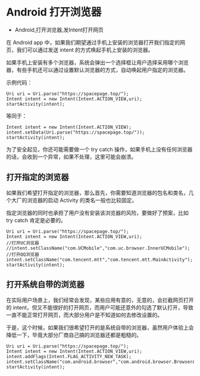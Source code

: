 # Android 打开浏览器
- Android,打开浏览器,发Intent打开网页

在 Android app 中，如果我们期望通过手机上安装的浏览器打开我们指定的网页，我们可以通过发送 intent 的方式唤起手机上安装的浏览器。

如果手机上安装有多个浏览器，系统会弹出一个选择框让用户选择采用哪个浏览器，有些手机还可以通过设置默认浏览器的方式，自动唤起用户指定的浏览器。

示例代码：

    Uri uri = Uri.parse("https://spacepage.top/");
    Intent intent = new Intent(Intent.ACTION_VIEW,uri);
    startActivity(intent);

等同于：
    
    Intent intent = new Intent(Intent.ACTION_VIEW); 
    intent.setData(Uri.parse("https://spacepage.top/"));
    startActivity(intent);

为了安全起见，你还可能需要做一个 try catch 操作，如果手机上没有任何浏览器的话，会收到一个异常，如果不处理，这里可能会崩溃。

## 打开指定的浏览器

如果我们希望打开指定的浏览器，那么首先，你需要知道浏览器的包名和类名，几个大厂的浏览器的启动 Activity 的类名一般也比较固定。

指定浏览器的同时也承担了用户没有安装该浏览器的风险，要做好了预案，比如 try catch 肯定是必要的。

    Uri uri = Uri.parse("https://spacepage.top/");
    Intent intent = new Intent(Intent.ACTION_VIEW,uri);
    //打开UC浏览器
    //intent.setClassName("com.UCMobile","com.uc.browser.InnerUCMobile");
    //打开QQ浏览器
    intent.setClassName("com.tencent.mtt","com.tencent.mtt.MainActivity");
    startActivity(intent);

## 打开系统自带的浏览器

在实际用户场景上，我们经常会发现，某些应用有意的，无意的，会拦截网页打开的 intent，但又不能很好的打开网页，而用户可能还意外的勾选了默认打开，导致一直不能正常打开网页，而大部分用户是不知道如何去修改设置的。

于是，这个时候，如果我们很希望打开的是系统自带的浏览器，虽然用户体验上会降低一下，毕竟大部分厂商自己搞的浏览器还都是粗糙的。

    Uri uri = Uri.parse("https://spacepage.top/"); 
    Intent intent = new Intent(Intent.ACTION_VIEW,uri);
    intent.addFlags(Intent.FLAG_ACTIVITY_NEW_TASK);
    intent.setClassName("com.android.browser","com.android.browser.BrowserActivity");
    startActivity(intent);
